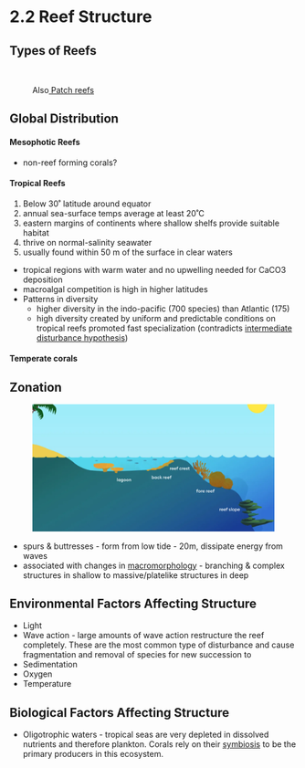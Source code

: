 # 2.2 Reef Structure

## Types of Reefs&#x20;

<figure><img src="https://fh-sites.imgix.net/sites/439/2019/02/14203630/Three-types-of-reefs.jpg?auto=compress%2Cformat&#x26;w=700&#x26;h=700&#x26;fit=max" alt=""><figcaption><p>Also<a href="https://coral.org/en/coral-reefs-101/types-of-coral-reef-formations/"> Patch reefs </a></p></figcaption></figure>

## Global Distribution

#### Mesophotic Reefs

* non-reef forming corals?&#x20;

#### Tropical Reefs&#x20;

1. Below 30˚ latitude around equator&#x20;
2. annual sea-surface temps average at least 20˚C&#x20;
3. eastern margins of continents where shallow shelfs provide suitable habitat
4. thrive on normal-salinity seawater&#x20;
5. usually found within 50 m of the surface in clear waters&#x20;

* tropical regions with warm water and no upwelling needed for CaCO3 deposition&#x20;
* macroalgal competition is high in higher latitudes&#x20;
* Patterns in diversity
  * higher diversity in the indo-pacific (700 species) than Atlantic (175)&#x20;
  * high diversity created by uniform and predictable conditions on tropical reefs promoted fast specialization (contradicts [intermediate disturbance hypothesis](../../3.-ecology-and-evolution/3.2-general-ecology.md))

#### Temperate corals&#x20;

## Zonation

<figure><img src="../../.gitbook/assets/gallery-zones-on-the-reef-thumb.webp" alt=""><figcaption></figcaption></figure>

* spurs & buttresses - form from low tide - 20m, dissipate energy from waves&#x20;
* associated with changes in [macromorphology](broken-reference) - branching & complex structures in shallow to massive/platelike structures in deep&#x20;

## Environmental Factors Affecting Structure&#x20;

* Light
* Wave action - large amounts of wave action restructure the reef completely. These are the most common type of disturbance and cause fragmentation and removal of species for new succession to&#x20;
* Sedimentation
* Oxygen&#x20;
* Temperature&#x20;

## Biological Factors Affecting Structure

* Oligotrophic waters - tropical seas are very depleted in dissolved nutrients and therefore plankton. Corals rely on their [symbiosis](broken-reference) to be the primary producers in this ecosystem.&#x20;


